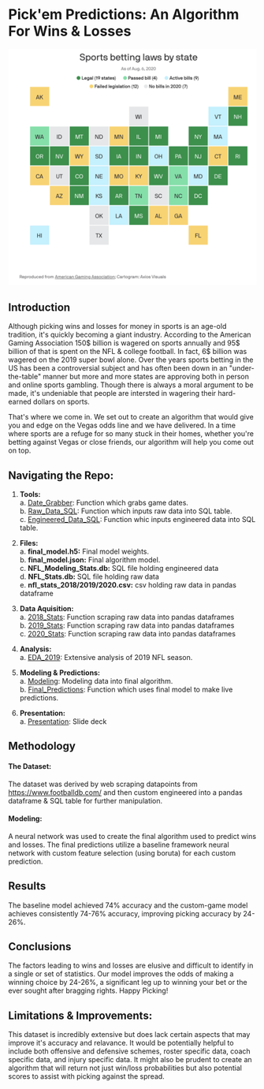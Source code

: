# Pick'em Predictions: An Algorithm For Wins & Losses
![Sports_Betting](Sports_Betting.jpg)

## Introduction

Although picking wins and losses for money in sports is an age-old tradition, it's quickly becoming a giant industry. According to the American Gaming Association 150$ billion is wagered on sports annually and 95$ billion of that is spent on the NFL & college football. In fact, 6$ billion was wagered on the 2019 super bowl alone. Over the years sports betting in the US has been a controversial subject and has often been down in an "under-the-table" manner but more and more states are approving both in person and online sports gambling. Though there is always a moral argument to be made, it's undeniable that people are intersted in wagering their hard-earned dollars on sports.

That's where we come in. We set out to create an algorithm that would give you and edge on the Vegas odds line and we have delivered. In a time where sports are a refuge for so many stuck in their homes, whether you're betting against Vegas or close friends, our algorithm will help you come out on top.

## Navigating the Repo:

1. **Tools:** <br>
    a. [Date_Grabber](https://github.com/carlyf15/Pickem_Predictions/blob/master/Stats_Scraping/Date_Grabber.ipynb): Function which grabs game dates. <br>
    b. [Raw_Data_SQL](https://github.com/carlyf15/Pickem_Predictions/blob/master/SQL_Files/Raw_Data_SQL.ipynb): Function which inputs raw data into SQL table. <br>
    c. [Engineered_Data_SQL](https://github.com/carlyf15/Pickem_Predictions/blob/master/SQL_Files/Engineered_Data_SQL.ipynb): Function whic inputs engineered data into SQL table. <br>

2. **Files:** <br>
    a. **final_model.h5:** Final model weights. <br>
    b. **final_model.json:** Final algorithm model. <br>
    c. **NFL_Modeling_Stats.db:** SQL file holding engineered data <br>
    d. **NFL_Stats.db:** SQL file holding raw data <br>
    e. **nfl_stats_2018/2019/2020.csv:** csv holding raw data in pandas dataframe <br>

4. **Data Aquisition:** <br>
    a. [2018_Stats](https://github.com/carlyf15/Pickem_Predictions/blob/master/Stats_Scraping/2018_Stats.ipynb): Function scraping raw data into pandas dataframes <br>
    b. [2019_Stats](https://github.com/carlyf15/Pickem_Predictions/blob/master/Stats_Scraping/2019_Stats.ipynb): Function scraping raw data into pandas dataframes <br>
    c. [2020_Stats](https://github.com/carlyf15/Pickem_Predictions/blob/master/Stats_Scraping/2020_Stats.ipynb): Function scraping raw data into pandas dataframes <br>

3. **Analysis:** <br>
    a. [EDA_2019](https://github.com/carlyf15/Pickem_Predictions/blob/master/EDA_2019.ipynb): Extensive analysis of 2019 NFL season. <br>

4. **Modeling & Predictions:** <br>
    a. [Modeling](https://github.com/carlyf15/Pickem_Predictions/blob/master/Modeling.ipynb): Modeling data into final algorithm. <br>
    b. [Final_Predictions](https://github.com/carlyf15/Pickem_Predictions/blob/master/Final_Predictions.ipynb): Function which uses final model to make live predictions. <br>

5. **Presentation:** <br>
    a. [Presentation](https://github.com/carlyf15/Pickem_Predictions/blob/master/presentation.pdf): Slide deck <br>

## Methodology

#### The Dataset:

The dataset was derived by web scraping datapoints from https://www.footballdb.com/ and then custom engineered into a pandas dataframe & SQL table for further manipulation.

#### Modeling:

A neural network was used to create the final algorithm used to predict wins and losses. The final predictions utilize a baseline framework neural network with custom feature selection (using boruta) for each custom prediction.

## Results

The baseline model achieved 74% accuracy and the custom-game model achieves consistently 74-76% accuracy, improving picking accuracy by 24-26%.

## Conclusions

The factors leading to wins and losses are elusive and difficult to identify in a single or set of statistics. Our model improves the odds of making a winning choice by 24-26%, a significant leg up to winning your bet or the ever sought after bragging rights. Happy Picking!

## Limitations & Improvements:

This dataset is incredibly extensive but does lack certain aspects that may improve it's accuracy and relavance. It would be potentially helpful to include both offensive and defensive schemes, roster specific data, coach specific data, and injury specific data. It might also be prudent to create an algorithm that will return not just win/loss probabilities but also potential scores to assist with picking against the spread.



